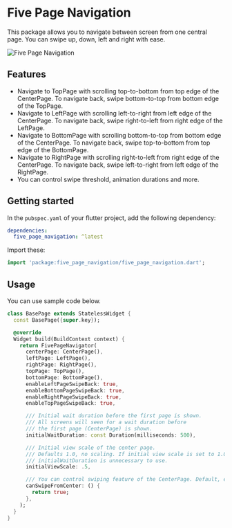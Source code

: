 # Five Page Navigation

This package allows you to navigate between screen from one central page. You can swipe up, down, left and right with ease.

![Five Page Navigation](https://github.com/user-attachments/assets/ac3247e1-97af-48d2-872d-d4a3ba7be597)

## Features

- Navigate to TopPage with scrolling top-to-bottom from top edge of the CenterPage. To navigate back, swipe bottom-to-top from bottom edge of the TopPage.
- Navigate to LeftPage with scrolling left-to-right from left edge of the CenterPage. To navigate back, swipe right-to-left from right edge of the LeftPage.
- Navigate to BottomPage with scrolling bottom-to-top from bottom edge of the CenterPage. To navigate back, swipe top-to-bottom from top edge of the BottomPage.
- Navigate to RightPage with scrolling right-to-left from right edge of the CenterPage. To navigate back, swipe left-to-right from left edge of the RightPage.
- You can control swipe threshold, animation durations and more.

## Getting started

In the `pubspec.yaml` of your flutter project, add the following dependency:

```yaml
dependencies:
  five_page_navigation: ^latest
```

Import these:

```dart
import 'package:five_page_navigation/five_page_navigation.dart';
```

## Usage

You can use sample code below.

```dart
class BasePage extends StatelessWidget {
  const BasePage({super.key});

  @override
  Widget build(BuildContext context) {
    return FivePageNavigator(
      centerPage: CenterPage(),
      leftPage: LeftPage(),
      rightPage: RightPage(),
      topPage: TopPage(),
      bottomPage: BottomPage(),
      enableLeftPageSwipeBack: true,
      enableBottomPageSwipeBack: true,
      enableRightPageSwipeBack: true,
      enableTopPageSwipeBack: true,

      /// Initial wait duration before the first page is shown.
      /// All screens will seen for a wait duration before
      /// the first page (CenterPage) is shown.
      initialWaitDuration: const Duration(milliseconds: 500),

      /// Initial view scale of the center page.
      /// Defaults 1.0, no scaling. If initial view scale is set to 1.0,
      /// initialWaitDuration is unnecessary to use.
      initialViewScale: .5,

      /// You can control swiping feature of the CenterPage. Default, enabled.
      canSwipeFromCenter: () {
        return true;
      },
    );
  }
}
```
